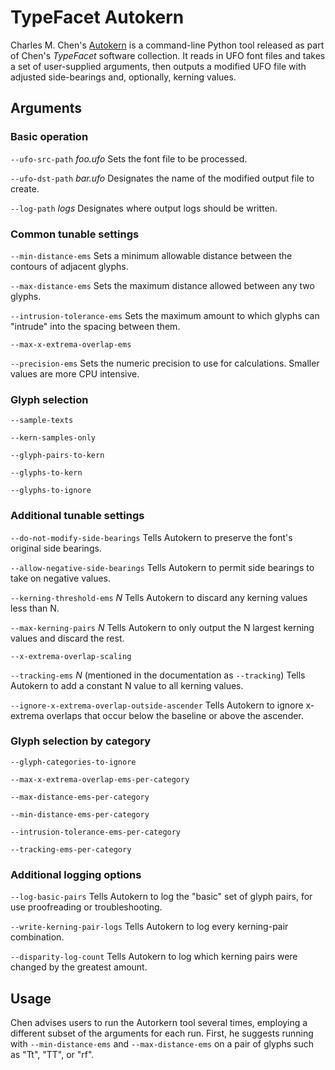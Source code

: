 TypeFacet Autokern
==================

Charles M. Chen's [Autokern](http://charlesmchen.github.io/typefacet/topics/autokern/index.html) is a command-line Python tool released as
part of Chen's *TypeFacet* software collection.  It reads in UFO font
files and takes a set of user-supplied arguments, then outputs a
modified UFO file with adjusted side-bearings and, optionally, kerning
values.



Arguments
---------

### Basic operation

`--ufo-src-path` *foo.ufo* Sets the font file to be processed.

`--ufo-dst-path` *bar.ufo* Designates the name of the modified output
file to create.

`--log-path` *logs* Designates where output logs should be written.


### Common tunable settings
	
`--min-distance-ems` Sets a minimum allowable distance between the
contours of adjacent glyphs.

`--max-distance-ems` Sets the maximum distance allowed between any two glyphs. 


`--intrusion-tolerance-ems` Sets the maximum amount to which glyphs can "intrude" into the spacing between them. 

`--max-x-extrema-overlap-ems`

`--precision-ems` Sets the numeric precision to use for calculations.
Smaller values are more CPU intensive.


### Glyph selection

`--sample-texts`

`--kern-samples-only`

`--glyph-pairs-to-kern`

`--glyphs-to-kern`

`--glyphs-to-ignore`


### Additional tunable settings

`--do-not-modify-side-bearings` Tells Autokern to preserve the font's
original side bearings.

`--allow-negative-side-bearings` Tells Autokern to permit side
bearings to take on negative values.

`--kerning-threshold-ems` *N* Tells Autokern to discard any kerning
values less than N.

`--max-kerning-pairs` *N* Tells Autokern to only output the N largest
kerning values and discard the rest. 

`--x-extrema-overlap-scaling`

`--tracking-ems` *N* (mentioned in the documentation as `--tracking`)
Tells Autokern to add a constant N value to all kerning values.

`--ignore-x-extrema-overlap-outside-ascender`  Tells Autokern to
ignore x-extrema overlaps that occur below the baseline or above the
ascender.


### Glyph selection by category

`--glyph-categories-to-ignore`

`--max-x-extrema-overlap-ems-per-category`

`--max-distance-ems-per-category`

`--min-distance-ems-per-category`

`--intrusion-tolerance-ems-per-category`

`--tracking-ems-per-category`


### Additional logging options

`--log-basic-pairs` Tells Autokern to log the "basic" set of glyph
pairs, for use proofreading or troubleshooting.

`--write-kerning-pair-logs` Tells Autokern to log every kerning-pair combination.

`--disparity-log-count` Tells Autokern to log which kerning pairs were
changed by the greatest amount.



Usage
-----

Chen advises users to run the Autorkern tool several times, employing
a different subset of the arguments for each run.  First, he suggests
running with `--min-distance-ems` and `--max-distance-ems` on a pair
of glyphs such as "Tt", "TT", or "rf".
